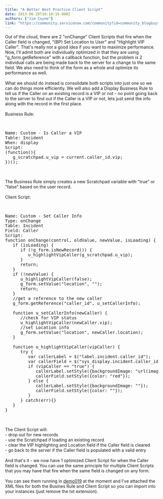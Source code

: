 ```yaml
---
title: "A Better Best Practice Client Script"
date: 2013-06-26T10:10:19.000Z
authors: ["Jim Coyne"]
link: "https://community.servicenow.com/community?id=community_blog&sys_id=3aedeee9dbd0dbc01dcaf3231f96193a"
---
```

<p>Out of the cloud, there are 2 "onChange" Client Scripts that fire when the Caller field is changed, "(BP) Set Location to User" and "Highlight VIP Caller". That's really not a good idea if you want to maximize performance. Now, I'll admit both are individually optimized in that they are using "g_form.getReference" with a callback function, but the problem is 2 individual calls are being made back to the server for a change to the same field. We also need to think of the form as a whole and optimize its performance as well.<br /><!--break--><br />What we should do instead is consolidate both scripts into just one so we can do things more efficiently. We will also add a Display Business Rule to tell us if the Caller on an existing record is a VIP or not - no point going back to the server to find out if the Caller is a VIP or not, lets just send the info along with the record in the first place.<br /><br />Business Rule:<pre __default_attr="plain" __jive_macro_name="code" class="jive_text_macro jive_macro_code"><br /><br />Name: Custom - Is Caller a VIP<br />Table: Incident<br />When: display<br />Script:<br />(function(){<br />   g_scratchpad.u_vip = current.caller_id.vip;<br />})();</pre><br /><br />The Business Rule simply creates a new Scratchpad variable with "true" or "false" based on the user record.<br /><br />Client Script:<pre __default_attr="plain" __jive_macro_name="code" class="jive_text_macro jive_macro_code"><br /><br />Name: Custom - Set Caller Info<br />Type: onChange<br />Table: Incident<br />Field: Caller<br />Script:<br />function onChange(control, oldValue, newValue, isLoading) {<br />   if (isLoading) {<br />      if (!g_form.isNewRecord()) {<br />         u_highlightVipCaller(g_scratchpad.u_vip);<br />      }<br />      return;<br />   }<br />   if (!newValue) {<br />      u_highlightVipCaller(false);<br />      g_form.setValue("location", "");<br />      return;<br />   }<br />   //get a reference to the new caller<br />   g_form.getReference("caller_id", u_setCallerInfo);<br /><br />   function u_setCallerInfo(newCaller) {<br />      //check for VIP status<br />      u_highlightVipCaller(newCaller.vip);<br />      //set Location info<br />      g_form.setValue("location", newCaller.location);<br />   }<br /><br />   function u_highlightVipCaller(vipCaller) {<br />      try {<br />         var callerLabel = $("label.incident.caller_id");<br />         var callerField = $("sys_display.incident.caller_id");<br />         if (vipCaller == "true") {<br />            callerLabel.setStyle({backgroundImage: "url(images/icons/vip.gif)", backgroundRepeat: "no-repeat", backgroundPosition: "95% 55%"});<br />            callerField.setStyle({color: "red"});<br />         } else {<br />            callerLabel.setStyle({backgroundImage: ""});<br />            callerField.setStyle({color: ""});<br />         }<br />      } catch(err){}<br />   }<br />}</pre><br /><br />The Client Script will:<br />- drop out for new records<br />- use the Scratchpad if loading an existing record<br />- clear the VIP highlighting and Location field if the Caller field is cleared<br />- go back to the server if the Caller field is populated with a valid entry<br /><br />And that's it - we now have 1 optimized Client Script for when the Caller field is changed. You can use the same principle for multiple Client Scripts that you may have that fire when the same field is changed on any form.<br /><br />You can see them running in <a title="emo019.service-now.com" href="https://demo019.service-now.com">demo019</a> at the moment and I've attached the XML files for both the Busines Rule and Client Script so you can import into your instances (just remove the txt extension).</p>